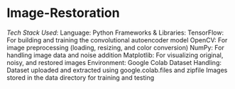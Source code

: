 # Image-Restoration

*Tech Stack Used*:
Language: Python
Frameworks & Libraries:
TensorFlow: For building and training the convolutional autoencoder model
OpenCV: For image preprocessing (loading, resizing, and color conversion)
NumPy: For handling image data and noise addition
Matplotlib: For visualizing original, noisy, and restored images
Environment: Google Colab
Dataset Handling:
Dataset uploaded and extracted using google.colab.files and zipfile
Images stored in the data directory for training and testing
